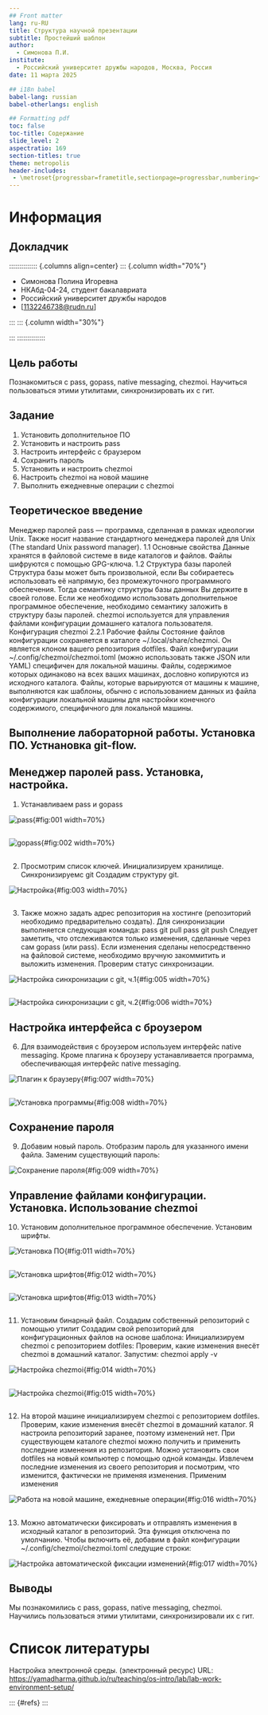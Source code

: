 ```yaml
---
## Front matter
lang: ru-RU
title: Структура научной презентации
subtitle: Простейший шаблон
author:
  - Симонова П.И.
institute:
  - Российский университет дружбы народов, Москва, Россия
date: 11 марта 2025

## i18n babel
babel-lang: russian
babel-otherlangs: english

## Formatting pdf
toc: false
toc-title: Содержание
slide_level: 2
aspectratio: 169
section-titles: true
theme: metropolis
header-includes:
 - \metroset{progressbar=frametitle,sectionpage=progressbar,numbering=fraction}
---
```


# Информация

## Докладчик

:::::::::::::: {.columns align=center}
::: {.column width="70%"}

  * Симонова Полина Игоревна
  * НКАбд-04-24, студент бакалавриата
  * Российский университет дружбы народов
  * [1132246738@rudn.ru]

:::
::: {.column width="30%"}



:::
::::::::::::::

## Цель работы

Познакомиться с pass, gopass, native messaging, chezmoi. Научиться пользоваться этими утилитами, синхронизировать их с гит.

## Задание

1. Установить дополнительное ПО
2. Установить и настроить pass
3. Настроить интерфейс с браузером
4. Сохранить пароль
5. Установить и настроить chezmoi
6. Настроить chezmoi на новой машине
7. Выполнить ежедневные операции с chezmoi

## Теоретическое введение

Менеджер паролей pass — программа, сделанная в рамках идеологии Unix. Также носит название стандартного менеджера паролей для Unix (The standard Unix password manager).
1.1 Основные свойства
    Данные хранятся в файловой системе в виде каталогов и файлов.
    Файлы шифруются с помощью GPG-ключа.
1.2 Структура базы паролей
    Структура базы может быть произвольной, если Вы собираетесь использовать её напрямую, без промежуточного программного обеспечения. Тогда семантику структуры базы данных Вы держите в своей голове.
    Если же необходимо использовать дополнительное программное обеспечение, необходимо семантику заложить в структуру базы паролей.
chezmoi используется для управления файлами конфигурации домашнего каталога пользователя. 
Конфигурация chezmoi
    2.2.1 Рабочие файлы
    Состояние файлов конфигурации сохраняется в каталоге ~/.local/share/chezmoi. Он является клоном вашего репозитория dotfiles.
    Файл конфигурации ~/.config/chezmoi/chezmoi.toml (можно использовать также JSON или YAML) специфичен для локальной машины.
    Файлы, содержимое которых одинаково на всех ваших машинах, дословно копируются из исходного каталога.
    Файлы, которые варьируются от машины к машине, выполняются как шаблоны, обычно с использованием данных из файла конфигурации локальной машины для настройки конечного содержимого, специфичного для локальной машины.


## Выполнение лабораторной работы. Установка ПО. Устнановка git-flow.  

## Менеджер паролей pass. Установка, настройка.
1. Устанавливаем pass и gopass 

![pass](image/1.png){#fig:001 width=70%}

##

![gopass](image/2.png){#fig:002 width=70%}

##

2. Просмотрим список ключей. Инициализируем хранилище. Синхронизируемс git Создадим структуру git.

![Настройка](image/3.png){#fig:003 width=70%}

##

3. Также можно задать адрес репозитория на хостинге (репозиторий необходимо предварительно создать).  Для синхронизации выполняется следующая команда:  pass git pull pass git push Следует заметить, что отслеживаются только изменения, сделанные через сам gopass (или pass). Если изменения сделаны непосредственно на файловой системе, необходимо вручную закоммитить и выложить изменения. Проверим статус синхронизации. 

![Настройка синхронизации с git, ч.1](image/5.png){#fig:005 width=70%}

##

![Настройка синхронизации с git, ч.2](image/6.png){#fig:006 width=70%}


## Настройка интерфейса с броузером

6.  Для взаимодействия с броузером используем интерфейс native messaging. Кроме плагина к броузеру устанавливается программа, обеспечивающая интерфейс native messaging.

![Плагин к браузеру](image/7.png){#fig:007 width=70%}

##

![Установка программы](image/8.png){#fig:008 width=70%} 

## Сохранение пароля

9. Добавим новый пароль. Отобразим пароль для указанного имени файла. Заменим существующий пароль: 

![Сохранение пароля](image/9.png){#fig:009 width=70%} 

## Управление файлами конфигурации. Установка. Использование chezmoi 

10. Установим дополнительное программное обеспечение. Установим шрифты.

![Установка ПО](image/11.png){#fig:011 width=70%} 

##

![Установка шрифтов](image/12.png){#fig:012 width=70%} 

##

![Установка шрифтов](image/13.png){#fig:013 width=70%} 

##

11.  Установим бинарный файл. Создадим собственный репозиторий с помощью утилит Создадим свой репозиторий для конфигурационных файлов на основе шаблона: Инициализируем chezmoi с репозиторием dotfiles:  Проверим, какие изменения внесёт chezmoi в домашний каталог. Запустим: chezmoi apply -v  

![Настройка chezmoi](image/14.png){#fig:014 width=70%} 

##

![Настройка chezmoi](image/15.png){#fig:015 width=70%} 

##

12. На второй машине инициализируем chezmoi с репозиторием dotfiles. Проверим, какие изменения внесёт chezmoi в домашний каталог. Я настроила репозиторий заранее, поэтому изменений нет.  При существующем каталоге chezmoi можно получить и применить последние изменения из репозитория.   Можно установить свои dotfiles на новый компьютер с помощью одной команды. Извлечем последние изменения из своего репозитория и посмотрим, что изменится, фактически не применяя изменения. Применим изменения  

![Работа на новой машине, ежедневные операции](image/16.png){#fig:016 width=70%} 

##

13. Можно автоматически фиксировать и отправлять изменения в исходный каталог в репозиторий. Эта функция отключена по умолчанию. Чтобы включить её, добавим в файл конфигурации ~/.config/chezmoi/chezmoi.toml следущие строки: 

![Настройка автоматической фиксации изменений](image/17.png){#fig:017 width=70%} 

## Выводы

Мы познакомились с pass, gopass, native messaging, chezmoi. Научились пользоваться этими утилитами, синхронизировали их с гит.

# Список литературы

Настройка электронной среды. (электронный ресурс) URL: https://yamadharma.github.io/ru/teaching/os-intro/lab/lab-work-environment-setup/

::: {#refs}
:::
